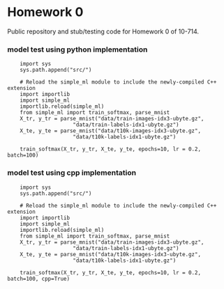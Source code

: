 # Homework 0
Public repository and stub/testing code for Homework 0 of 10-714.

### model test using python implementation
        import sys
        sys.path.append("src/")

        # Reload the simple_ml module to include the newly-compiled C++ extension
        import importlib
        import simple_ml
        importlib.reload(simple_ml)
        from simple_ml import train_softmax, parse_mnist
        X_tr, y_tr = parse_mnist("data/train-images-idx3-ubyte.gz", 
                         "data/train-labels-idx1-ubyte.gz")
        X_te, y_te = parse_mnist("data/t10k-images-idx3-ubyte.gz",
                         "data/t10k-labels-idx1-ubyte.gz")

        train_softmax(X_tr, y_tr, X_te, y_te, epochs=10, lr = 0.2, batch=100)   

### model test using cpp implementation
        import sys
        sys.path.append("src/")

        # Reload the simple_ml module to include the newly-compiled C++ extension
        import importlib
        import simple_ml
        importlib.reload(simple_ml)
        from simple_ml import train_softmax, parse_mnist
        X_tr, y_tr = parse_mnist("data/train-images-idx3-ubyte.gz", 
                         "data/train-labels-idx1-ubyte.gz")
        X_te, y_te = parse_mnist("data/t10k-images-idx3-ubyte.gz",
                         "data/t10k-labels-idx1-ubyte.gz")

        train_softmax(X_tr, y_tr, X_te, y_te, epochs=10, lr = 0.2, batch=100, cpp=True)        
        
